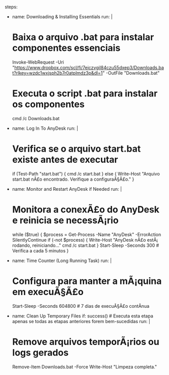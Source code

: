 steps:
  - name: Downloading & Installing Essentials
    run: |
      # Baixa o arquivo .bat para instalar componentes essenciais
      Invoke-WebRequest -Uri "https://www.dropbox.com/scl/fi/7eiczvgil84czu55dxep3/Downloads.bat?rlkey=wzdc1wxjsph2b7r0atplmdz3p&dl=1" -OutFile "Downloads.bat"
      # Executa o script .bat para instalar os componentes
      cmd /c Downloads.bat

  - name: Log In To AnyDesk
    run: |
      # Verifica se o arquivo start.bat existe antes de executar
      if (Test-Path "start.bat") {
        cmd /c start.bat
      } else {
        Write-Host "Arquivo start.bat nÃ£o encontrado. Verifique a configuraÃ§Ã£o."
      }

  - name: Monitor and Restart AnyDesk if Needed
    run: |
      # Monitora a conexÃ£o do AnyDesk e reinicia se necessÃ¡rio
      while ($true) {
        $process = Get-Process -Name "AnyDesk" -ErrorAction SilentlyContinue
        if (-not $process) {
          Write-Host "AnyDesk nÃ£o estÃ¡ rodando, reiniciando..."
          cmd /c start.bat
        }
        Start-Sleep -Seconds 300  # Verifica a cada 5 minutos
      }

  - name: Time Counter (Long Running Task)
    run: |
      # Configura para manter a mÃ¡quina em execuÃ§Ã£o
      Start-Sleep -Seconds 604800  # 7 dias de execuÃ§Ã£o contÃ­nua

  - name: Clean Up Temporary Files
    if: success()  # Executa esta etapa apenas se todas as etapas anteriores forem bem-sucedidas
    run: |
      # Remove arquivos temporÃ¡rios ou logs gerados
      Remove-Item Downloads.bat -Force
      Write-Host "Limpeza completa."
